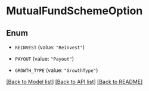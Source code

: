 # MutualFundSchemeOption

## Enum


* `REINVEST` (value: `"Reinvest"`)

* `PAYOUT` (value: `"Payout"`)

* `GROWTH_TYPE` (value: `"GrowthType"`)


[[Back to Model list]](../README.md#documentation-for-models) [[Back to API list]](../README.md#documentation-for-api-endpoints) [[Back to README]](../README.md)


